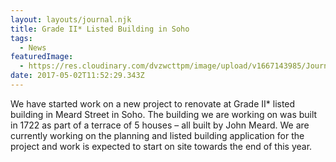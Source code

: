 ```yaml
---
layout: layouts/journal.njk
title: Grade II* Listed Building in Soho
tags:
  - News
featuredImage:
  - https://res.cloudinary.com/dvzwcttpm/image/upload/v1667143985/Journals/douglas-architects-meard-street-soho-1_hckvok.jpg
date: 2017-05-02T11:52:29.343Z
---
```

We have started work on a new project to renovate at Grade II* listed building in Meard Street in Soho. The building we are working on was built in 1722 as part of a terrace of 5 houses – all built by John Meard. We are currently working on the planning and listed building application for the project and work is expected to start on site towards the end of this year.